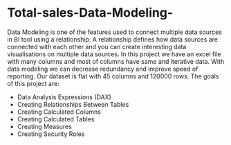 # Total-sales-Data-Modeling-

Data Modeling is one of the features used to connect multiple data sources in BI tool using a relationship. A relationship defines how data sources are connected with each other and you can create interesting data visualisations on multiple data sources. In this project we have an excel file with many columns and most of columns have same and iterative data. With data modeling we can decrease redundancy and improve speed of reporting. Our dataset is flat with 45 columns and 120000 rows. The goals of this project are:
- Data Analysis Expressions (DAX)
- Creating Relationships Between Tables
- Creating Calculated Columns
- Creating Calculated Tables
- Creating Measures
- Creating Security Roles

